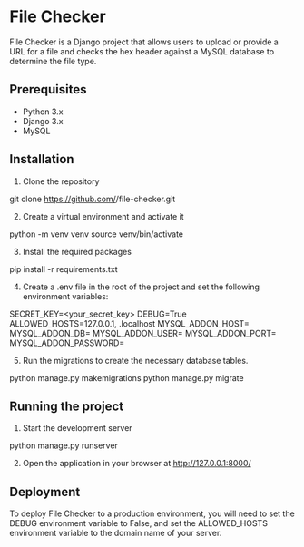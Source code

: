 # File Checker

File Checker is a Django project that allows users to upload or provide a URL for a file and checks the hex header against a MySQL database to determine the file type.

## Prerequisites

- Python 3.x
- Django 3.x
- MySQL

## Installation

1. Clone the repository

git clone https://github.com/<username>/file-checker.git

2. Create a virtual environment and activate it

python -m venv venv
source venv/bin/activate

3. Install the required packages

pip install -r requirements.txt

4. Create a .env file in the root of the project and set the following environment variables:

SECRET_KEY=<your_secret_key>
DEBUG=True
ALLOWED_HOSTS=127.0.0.1, .localhost
MYSQL_ADDON_HOST=<host>
MYSQL_ADDON_DB=<dbname>
MYSQL_ADDON_USER=<user>
MYSQL_ADDON_PORT=<port>
MYSQL_ADDON_PASSWORD=<password>

5. Run the migrations to create the necessary database tables.

python manage.py makemigrations
python manage.py migrate

## Running the project

1. Start the development server

python manage.py runserver

2. Open the application in your browser at http://127.0.0.1:8000/

## Deployment

To deploy File Checker to a production environment, you will need to set the DEBUG environment variable to False, and set the ALLOWED_HOSTS environment variable to the domain name of your server.
